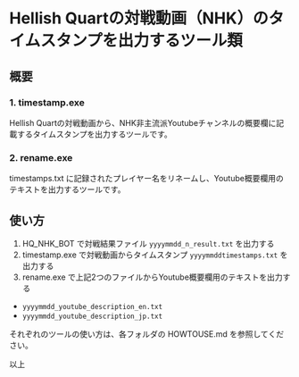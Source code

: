 # Hellish Quartの対戦動画（NHK）のタイムスタンプを出力するツール類

## 概要

### 1. timestamp.exe
Hellish Quartの対戦動画から、NHK非主流派Youtubeチャンネルの概要欄に記載するタイムスタンプを出力するツールです。

### 2. rename.exe
timestamps.txt に記録されたプレイヤー名をリネームし、Youtube概要欄用のテキストを出力するツールです。

## 使い方
1. HQ_NHK_BOT で対戦結果ファイル `yyyymmdd_n_result.txt` を出力する
2. timestamp.exe で対戦動画からタイムスタンプ `yyyymmddtimestamps.txt` を出力する
3. rename.exe で上記2つのファイルからYoutube概要欄用のテキストを出力する
- `yyyymmdd_youtube_description_en.txt`
- `yyyymmdd_youtube_description_jp.txt`

それぞれのツールの使い方は、各フォルダの HOWTOUSE.md を参照してください。

以上
